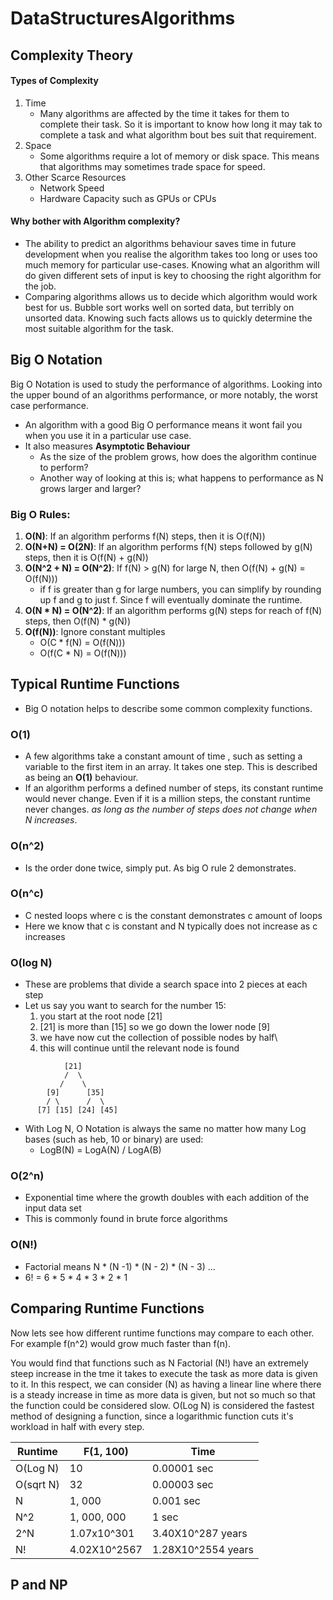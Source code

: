 # DataStructuresAlgorithms

## Complexity Theory
#### Types of Complexity
1. Time
    * Many algorithms are affected by the time it takes for them to complete their task.
    So it is important to know how long it may tak to complete a task and what algorithm bout bes suit that requirement.
2. Space
   * Some algorithms require a lot of memory or disk space. This means that  algorithms may sometimes trade space for speed.
3. Other Scarce Resources
    * Network Speed
    * Hardware Capacity such as GPUs or CPUs

#### Why bother with Algorithm complexity?
* The ability to predict an algorithms behaviour saves time in future development when you realise the algorithm takes
too long or uses too much memory for particular use-cases. Knowing what an algorithm will do given different sets of input 
is key to choosing the right algorithm for the job. 
* Comparing algorithms allows us to decide which algorithm would work best for us. Bubble sort works well on sorted data, but terribly
on unsorted data. Knowing such facts allows us to quickly determine the most suitable algorithm for the task.

## Big O Notation
Big O Notation is used to study the performance of algorithms. Looking into the upper bound of an
algorithms performance, or more notably, the worst case performance.
- An algorithm with a good Big O performance means it wont fail you when you use it in a particular use case.
- It also measures **Asymptotic Behaviour**
    - As the size of the problem grows, how does the algorithm continue to perform?
    - Another way of looking at this is; what happens to performance as N grows larger and larger?
    
### Big O Rules:
1. **O(N)**: If an algorithm performs f(N) steps, then it is O(f(N))
2. **O(N+N) = O(2N)**: If an algorithm performs f(N) steps followed by g(N) steps, then it is O(f(N) + g(N))
3. **O(N^2 + N) = O(N^2)**: If f(N) > g(N) for large N, then O(f(N) + g(N) = O(f(N)))
    - if f is greater than g for large numbers, you can simplify by rounding up f and g to just f. Since f will eventually dominate the runtime.
4. **O(N * N) = O(N^2)**: If an algorithm performs g(N) steps for reach of f(N) steps, then O(f(N) * g(N))
5. **O(f(N))**: Ignore constant multiples
    * O(C * f(N) = O(f(N)))
    * O(f(C * N) = O(f(N)))
    
## Typical Runtime Functions

* Big O notation helps to describe some common complexity functions. 

### O(1)
* A few algorithms take a constant amount of time , such as setting a variable to the first item in an array. 
It takes one step. This is described as being an **O(1)** behaviour. 
* If an algorithm performs a defined number of steps, its constant runtime would never change. Even if it is a million steps, the constant runtime never changes.
*as long as the number of steps does not change when N increases*.

### O(n^2)
* Is the order done twice, simply put. As big O rule 2 demonstrates.

### O(n^c)
* C nested loops where c is the constant demonstrates c amount of loops
* Here we know that c is constant and N typically does not increase as c increases

### O(log N)
* These are problems that divide a search space into 2 pieces at each step
* Let us say you want to search for the number 15:
    1. you start at the root node [21]
    2. [21] is more than [15] so we go down the lower node [9]
    3. we have now cut the collection of possible nodes by half\
    4. this will continue until the relevant node is found
```
            [21]
            /  \
           /    \
        [9]      [35]
        / \      /  \
      [7] [15] [24] [45]
```
* With Log N, O Notation is always the same no matter how many Log bases (such as heb, 10 or binary) are used:
    * LogB(N) = LogA(N) / LogA(B)
    
### O(2^n)
* Exponential time where the growth doubles with each addition of the input data set
* This is commonly found in brute force algorithms

### O(N!)
* Factorial means N * (N -1) * (N - 2) * (N - 3) ...
* 6! = 6 * 5 * 4 * 3 * 2 * 1

## Comparing Runtime Functions
Now lets see how different runtime functions may compare to each other.
For example f(n^2) would grow much faster than f(n).

You would find that functions such as N Factorial (N!) have an extremely steep increase in the tme it takes
to execute the task as more data is given to it.
In this respect, we can consider (N) as having a linear line where there is a steady increase in time as more data is given, but not so much so that the
function could be considered slow.
O(Log N) is considered the fastest method of designing a function, since a logarithmic function cuts it's workload in half with every step.

| Runtime   | F(1, 100)   | Time       |
|-----------|-------------|------------|
| O(Log N)  | 10          | 0.00001 sec|
| O(sqrt N) | 32          | 0.00003 sec|
| N         | 1, 000      | 0.001 sec  |
| N^2       | 1, 000, 000 | 1 sec      |
| 2^N       | 1.07x10^301 | 3.40X10^287 years |
| N!        | 4.02X10^2567| 1.28X10^2554 years|

## P and NP